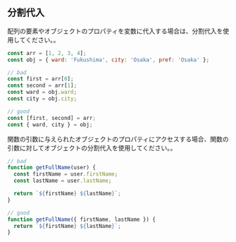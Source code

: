 ## 分割代入

配列の要素やオブジェクトのプロパティを変数に代入する場合は、分割代入を使用してください。。

```js
const arr = [1, 2, 3, 4];
const obj = { ward: 'Fukushima', city: 'Osaka', pref: 'Osaka' };

// bad
const first = arr[0];
const second = arr[1];
const ward = obj.ward;
const city = obj.city;

// good
const [first, second] = arr;
const { ward, city } = obj;
```

関数の引数に与えられたオブジェクトのプロパティにアクセスする場合、関数の引数に対してオブジェクトの分割代入を使用してください。。

```js
// bad
function getFullName(user) {
  const firstName = user.firstName;
  const lastName = user.lastName;

  return `${firstName} ${lastName}`;
}

// good
function getFullName({ firstName, lastName }) {
  return `${firstName} ${lastName}`;
}
```
